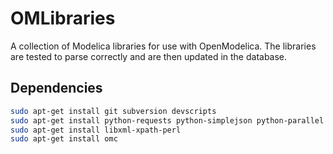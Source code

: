 # OMLibraries

A collection of Modelica libraries for use with OpenModelica.
The libraries are tested to parse correctly and are then updated in the database.

## Dependencies
```bash
sudo apt-get install git subversion devscripts
sudo apt-get install python-requests python-simplejson python-parallel python-joblib
sudo apt-get install libxml-xpath-perl
sudo apt-get install omc
```
